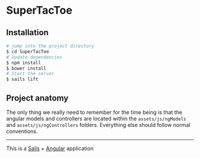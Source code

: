 # SuperTacToe

## Installation

```sh
# jump into the project directory
$ cd SuperTacToe
# Update dependencies
$ npm install
$ bower install
# Start the server
$ sails lift
```
## Project anatomy

The only thing we really need to remember for the time being is that the angular models and controllers are located within the `assets/js/ngModels` and `assets/js/ngControllers` folders. Everything else should follow normal conventions.

---
This is a [Sails](http://sailsjs.org) + [Angular](https://angularjs.org) application